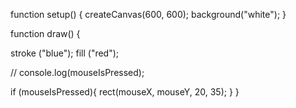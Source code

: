
function setup() {
  createCanvas(600, 600);
   background("white");
}


function draw() {
  
  stroke ("blue");
  fill ("red");
 
  
  // console.log(mouseIsPressed);
  
  if (mouseIsPressed){
    rect(mouseX, mouseY, 20, 35);
  }
}
